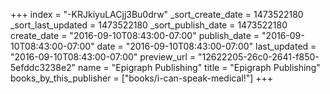 +++
index = "-KRJkiyuLACjj3Bu0drw"
_sort_create_date = 1473522180
_sort_last_updated = 1473522180
_sort_publish_date = 1473522180
create_date = "2016-09-10T08:43:00-07:00"
publish_date = "2016-09-10T08:43:00-07:00"
date = "2016-09-10T08:43:00-07:00"
last_updated = "2016-09-10T08:43:00-07:00"
preview_url = "12622205-26c0-2641-f850-5efddc3238e2"
name = "Epigraph Publishing"
title = "Epigraph Publishing"
books_by_this_publisher = ["books/i-can-speak-medical!"]
+++

